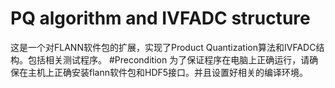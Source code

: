 PQ algorithm and IVFADC structure
===============
这是一个对FLANN软件包的扩展，实现了Product Quantization算法和IVFADC结构。包括相关测试程序。
#Precondition
为了保证程序在电脑上正确运行，请确保在主机上正确安装flann软件包和HDF5接口。并且设置好相关的编译环境。
#
